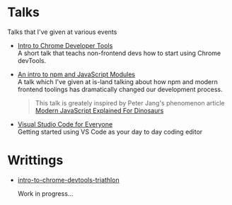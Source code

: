 # Talks

Talks that I've given at various events

* [Intro to Chrome Developer Tools](http://slides.com/konekoya/intro-to-chrome-developer-tools)  
  A short talk that teachs non-frontend devs how to start using Chrome devTools.

* [An intro to npm and JavaScript Modules](http://slides.com/konekoya/an-intro-to-npm-and-js-modules)  
  A talk which I've given at is-land talking about how npm and modern frontend toolings
  has dramatically changed our development process.

  > This talk is greately inspired by Peter Jang's phenomenon article
  > [Modern JavaScript Explained For Dinosaurs](https://medium.com/@peterxjang/modern-javascript-explained-for-dinosaurs-f695e9747b70)

* [Visual Studio Code for Everyone](http://slides.com/konekoya/vscode-for-everyone)  
  Getting started using VS Code as your day to day coding editor

# Writtings
* [intro-to-chrome-devtools-triathlon](https://github.com/konekoya/talks/tree/master/intro-to-chrome-devtools-triathlon)

  Work in progress...
